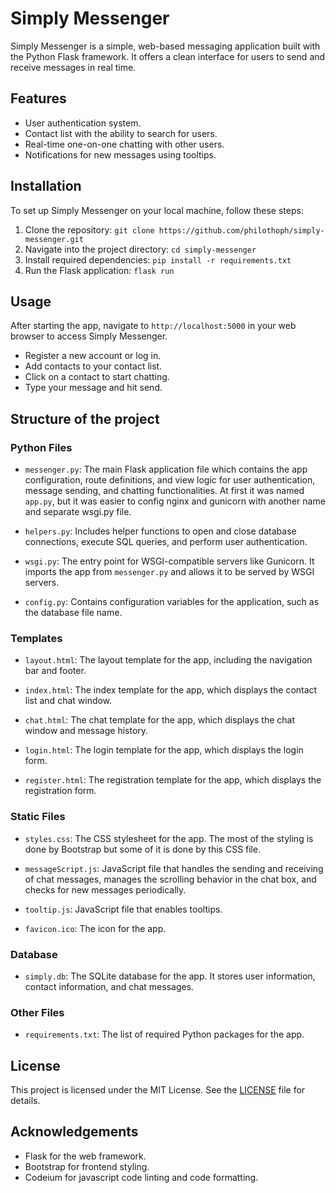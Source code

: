 # Simply Messenger

Simply Messenger is a simple, web-based messaging application built with the Python Flask framework. It offers a clean interface for users to send and receive messages in real time.

## Features

- User authentication system.
- Contact list with the ability to search for users.
- Real-time one-on-one chatting with other users.
- Notifications for new messages using tooltips.

## Installation

To set up Simply Messenger on your local machine, follow these steps:

1. Clone the repository:
    `git clone https://github.com/philothoph/simply-messenger.git`
2. Navigate into the project directory:
    `cd simply-messenger`
3. Install required dependencies:
    `pip install -r requirements.txt`
4. Run the Flask application:
    `flask run`

## Usage

After starting the app, navigate to `http://localhost:5000` in your web browser to access Simply Messenger.

- Register a new account or log in.
- Add contacts to your contact list.
- Click on a contact to start chatting.
- Type your message and hit send.

## Structure of the project

### Python Files

- `messenger.py`: The main Flask application file which contains the app configuration, route definitions, and view logic for user authentication, message sending, and chatting functionalities. At first it was named `app.py`, but it was easier to config nginx and gunicorn with another name and separate wsgi.py file.

- `helpers.py`: Includes helper functions to open and close database connections, execute SQL queries, and perform user authentication.

- `wsgi.py`: The entry point for WSGI-compatible servers like Gunicorn. It imports the app from `messenger.py` and allows it to be served by WSGI servers.

- `config.py`: Contains configuration variables for the application, such as the database file name.

### Templates

- `layout.html`: The layout template for the app, including the navigation bar and footer.

- `index.html`: The index template for the app, which displays the contact list and chat window.

- `chat.html`: The chat template for the app, which displays the chat window and message history.

- `login.html`: The login template for the app, which displays the login form.

- `register.html`: The registration template for the app, which displays the registration form.

### Static Files

- `styles.css`: The CSS stylesheet for the app. The most of the styling is done by Bootstrap but some of it is done by this CSS file.

- `messageScript.js`: JavaScript file that handles the sending and receiving of chat messages, manages the scrolling behavior in the chat box, and checks for new messages periodically.

- `tooltip.js`: JavaScript file that enables tooltips.

- `favicon.ico`: The icon for the app.

### Database

- `simply.db`: The SQLite database for the app. It stores user information, contact information, and chat messages.

### Other Files

- `requirements.txt`: The list of required Python packages for the app.

## License

This project is licensed under the MIT License. See the [LICENSE](LICENSE) file for details.

## Acknowledgements

- Flask for the web framework.
- Bootstrap for frontend styling.
- Codeium for javascript code linting and code formatting.
